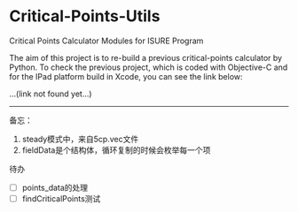 # Critical-Points-Utils
Critical Points Calculator Modules for ISURE Program

The aim of this project is to re-build a previous critical-points calculator by Python. To check the previous project, which is coded with Objective-C and for the IPad platform build in Xcode, you can see the link below:

...(link not found yet...)

---

备忘：
1. steady模式中，来自5cp.vec文件
2. fieldData是个结构体，循环复制的时候会枚举每一个项

待办
- [ ] points_data的处理
- [ ] findCriticalPoints测试
